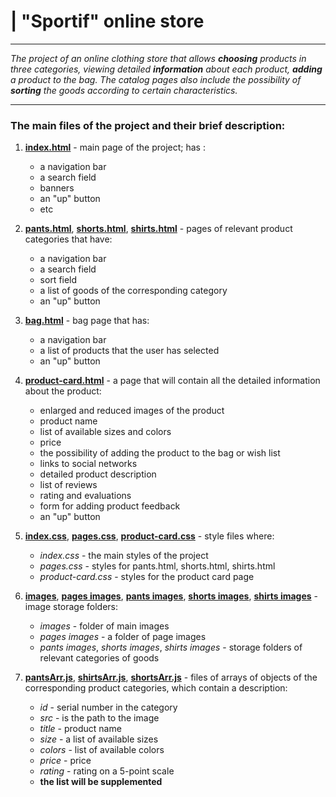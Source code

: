 # | "Sportif" online store

---

*The project of an online clothing store that allows **choosing** products in three categories, viewing detailed **information** about each product, **adding** a product to the bag. The catalog pages also include the possibility of **sorting** the goods according to certain characteristics.*

---

### **The main files of the project and their brief description:**

1. **[index.html](./index.html)** - main page of the project; has :
    - a navigation bar
    - a search field
    - banners
    - an "up" button
    - etc

2. **[pants.html](./pages/pants.html)**, **[shorts.html](./pages/shorts.html)**, **[shirts.html](./pages/shirts.html)** - pages of relevant product categories that have:
    - a navigation bar
    - a search field
    - sort field
    - a list of goods of the corresponding category
    - an "up" button

3. **[bag.html](./pages/bag.html)** - bag page that has:
    - a navigation bar
    - a list of products that the user has selected
    - an "up" button

4. **[product-card.html](./pages/product-card.html)** - a page that will contain all the detailed information about the product:
    - enlarged and reduced images of the product
    - product name
    - list of available sizes and colors
    - price
    - the possibility of adding the product to the bag or wish list
    - links to social networks
    - detailed product description
    - list of reviews
    - rating and evaluations
    - form for adding product feedback
    - an "up" button

5. **[index.css](./styles/index.css)**, **[pages.css](./pages/styles/pages.css)**, **[product-card.css](./pages/styles/product-card.css)** - style files where:
    - *index.css* - the main styles of the project
    - *pages.css* - styles for pants.html, shorts.html, shirts.html
    - *product-card.css* - styles for the product card page

6. **[images](./images)**, **[pages images](./pages/images)**, **[pants images](./pages/images/pants)**, **[shorts images](./pages/images/shorts)**, **[shirts images](./pages/images/shirts)** - image storage folders:
    - *images* - folder of main images
    - *pages images* - a folder of page images
    - *pants images*, *shorts images*, *shirts images* - storage folders of relevant categories of goods


7. **[pantsArr.js](./pages/script/pantsArr.js)**, **[shirtsArr.js](./pages/script/shirtsArr.js)**, **[shortsArr.js](./pages/script/shortsArr.js)** - files of arrays of objects of the corresponding product categories, which contain a description:
    - *id* - serial number in the category
    - *src* -  is the path to the image
    - *title* - product name
    - *size* - a list of available sizes
    - *colors* - list of available colors
    - *price* - price
    - *rating* - rating on a 5-point scale
    - **the list will be supplemented**